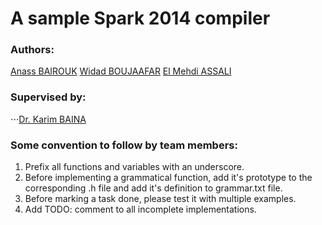 # A sample Spark 2014 compiler

### Authors:
   [Anass BAIROUK](https://www.linkedin.com/in/anass-bairouk-258673109/)
   [Widad BOUJAAFAR](https://www.linkedin.com/in/widad-boujaafar-a9829415b/)
   [El Mehdi ASSALI](https://www.linkedin.com/in/assalielmehdi/)

### Supervised by:
⋅⋅⋅[Dr. Karim BAINA](https://www.linkedin.com/in/karimbaina/) 

### Some convention to follow by team members:
1. Prefix all functions and variables with an underscore.
2. Before implementing a grammatical function, add it's prototype to the corresponding .h file and add it's definition to grammar.txt file.
3. Before marking a task done, please test it with multiple examples.
4. Add TODO: comment to all incomplete implementations.
